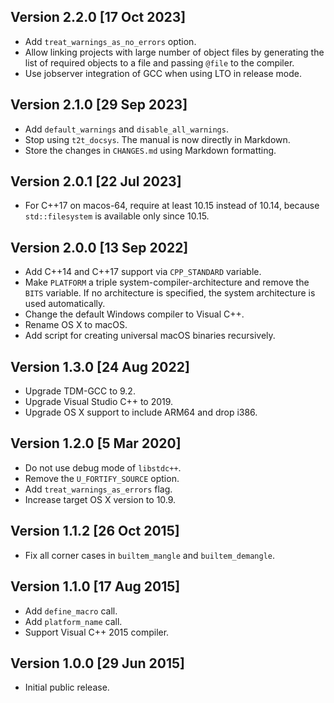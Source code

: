 Version 2.2.0 [17 Oct 2023]
---------------------------
- Add `treat_warnings_as_no_errors` option.
- Allow linking projects with large number of object files by
  generating the list of required objects to a file and passing
  `@file` to the compiler.
- Use jobserver integration of GCC when using LTO in release mode.


Version 2.1.0 [29 Sep 2023]
---------------------------
- Add `default_warnings` and `disable_all_warnings`.
- Stop using `t2t_docsys`. The manual is now directly in Markdown.
- Store the changes in `CHANGES.md` using Markdown formatting.


Version 2.0.1 [22 Jul 2023]
---------------------------
- For C++17 on macos-64, require at least 10.15 instead of 10.14,
  because `std::filesystem` is available only since 10.15.


Version 2.0.0 [13 Sep 2022]
---------------------------
- Add C++14 and C++17 support via `CPP_STANDARD` variable.
- Make `PLATFORM` a triple system-compiler-architecture
  and remove the `BITS` variable. If no architecture is
  specified, the system architecture is used automatically.
- Change the default Windows compiler to Visual C++.
- Rename OS X to macOS.
- Add script for creating universal macOS binaries recursively.


Version 1.3.0 [24 Aug 2022]
---------------------------
- Upgrade TDM-GCC to 9.2.
- Upgrade Visual Studio C++ to 2019.
- Upgrade OS X support to include ARM64 and drop i386.


Version 1.2.0 [5 Mar 2020]
--------------------------
- Do not use debug mode of `libstdc++`.
- Remove the `U_FORTIFY_SOURCE` option.
- Add `treat_warnings_as_errors` flag.
- Increase target OS X version to 10.9.


Version 1.1.2 [26 Oct 2015]
---------------------------
- Fix all corner cases in `builtem_mangle` and `builtem_demangle`.


Version 1.1.0 [17 Aug 2015]
---------------------------
- Add `define_macro` call.
- Add `platform_name` call.
- Support Visual C++ 2015 compiler.


Version 1.0.0 [29 Jun 2015]
---------------------------
- Initial public release.
